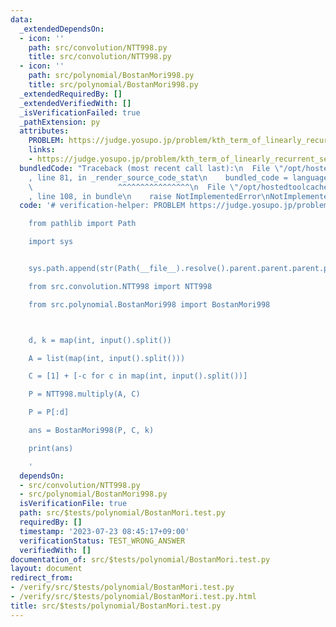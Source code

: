 ```yaml
---
data:
  _extendedDependsOn:
  - icon: ''
    path: src/convolution/NTT998.py
    title: src/convolution/NTT998.py
  - icon: ''
    path: src/polynomial/BostanMori998.py
    title: src/polynomial/BostanMori998.py
  _extendedRequiredBy: []
  _extendedVerifiedWith: []
  _isVerificationFailed: true
  _pathExtension: py
  attributes:
    PROBLEM: https://judge.yosupo.jp/problem/kth_term_of_linearly_recurrent_sequence
    links:
    - https://judge.yosupo.jp/problem/kth_term_of_linearly_recurrent_sequence
  bundledCode: "Traceback (most recent call last):\n  File \"/opt/hostedtoolcache/Python/3.11.4/x64/lib/python3.11/site-packages/onlinejudge_verify/documentation/build.py\"\
    , line 81, in _render_source_code_stat\n    bundled_code = language.bundle(\n\
    \                   ^^^^^^^^^^^^^^^^\n  File \"/opt/hostedtoolcache/Python/3.11.4/x64/lib/python3.11/site-packages/onlinejudge_verify/languages/python.py\"\
    , line 108, in bundle\n    raise NotImplementedError\nNotImplementedError\n"
  code: '# verification-helper: PROBLEM https://judge.yosupo.jp/problem/kth_term_of_linearly_recurrent_sequence

    from pathlib import Path

    import sys


    sys.path.append(str(Path(__file__).resolve().parent.parent.parent.parent))

    from src.convolution.NTT998 import NTT998

    from src.polynomial.BostanMori998 import BostanMori998



    d, k = map(int, input().split())

    A = list(map(int, input().split()))

    C = [1] + [-c for c in map(int, input().split())]

    P = NTT998.multiply(A, C)

    P = P[:d]

    ans = BostanMori998(P, C, k)

    print(ans)

    '
  dependsOn:
  - src/convolution/NTT998.py
  - src/polynomial/BostanMori998.py
  isVerificationFile: true
  path: src/$tests/polynomial/BostanMori.test.py
  requiredBy: []
  timestamp: '2023-07-23 08:45:17+09:00'
  verificationStatus: TEST_WRONG_ANSWER
  verifiedWith: []
documentation_of: src/$tests/polynomial/BostanMori.test.py
layout: document
redirect_from:
- /verify/src/$tests/polynomial/BostanMori.test.py
- /verify/src/$tests/polynomial/BostanMori.test.py.html
title: src/$tests/polynomial/BostanMori.test.py
---
```

